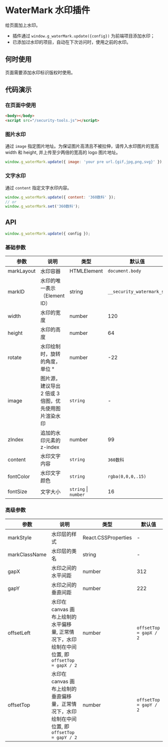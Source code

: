 # WaterMark 水印插件

给页面加上水印。

- 插件通过 `window.g_waterMark.update({config})` 为前端项目添加水印；
- 已添加过水印的项目，自动在下次访问时，使用之前的水印。

## 何时使用

页面需要添加水印标识版权时使用。

## 代码演示

### 在页面中使用

```html
<body></body>
<script src="/security-tools.js"></script>
```

### 图片水印

通过 `image` 指定图片地址。为保证图片高清且不被拉伸，请传入水印图片的宽高 width 和 height, 并上传至少两倍的宽高的 logo 图片地址。

```js | inline
window.g_waterMark.update({ image: 'your pre url.{gif,jpg,png,svg}' });
```

### 文字水印

通过 `content` 指定文字水印内容。

```js | inline
window.g_waterMark.update({ content: '360数科' });
// or
window.g_waterMark.set('360数科');
```

## API

```js | inline
window.g_waterMark.update({ config });
```

### 基础参数

| 参数 | 说明 | 类型 | 默认值 |
| --- | --- | --- | --- |
| markLayout | 水印容器 | HTMLElement | `document.body` |
| markID | 水印的唯一表示（Element ID） | string | `__security_watermark_sk` |
| width | 水印的宽度 | number | 120 |
| height | 水印的高度 | number | 64 |
| rotate | 水印绘制时，旋转的角度，单位 ° | number | -22 |
| image | 图片源，建议导出 2 倍或 3 倍图，优先使用图片渲染水印 | `string` | - |
| zIndex | 追加的水印元素的 z-index | number | 99 |
| content | 水印文字内容 | `string` | `360数科` |
| fontColor | 水印文字颜色 | `string` | `rgba(0,0,0,.15)` |
| fontSize | 文字大小 | `string` \| `number` | 16 |

### 高级参数

| 参数 | 说明 | 类型 | 默认值 |
| --- | --- | --- | --- |
| markStyle | 水印层的样式 | React.CSSProperties | - |
| markClassName | 水印层的类名 | string | - |
| gapX | 水印之间的水平间距 | number | 312 |
| gapY | 水印之间的垂直间距 | number | 222 |
| offsetLeft | 水印在 canvas 画布上绘制的水平偏移量, 正常情况下，水印绘制在中间位置, 即 `offsetTop = gapX / 2` | number | `offsetTop = gapX / 2` |
| offsetTop | 水印在 canvas 画布上绘制的垂直偏移量，正常情况下，水印绘制在中间位置, 即 `offsetTop = gapY / 2` | number | `offsetTop = gapY / 2` |
